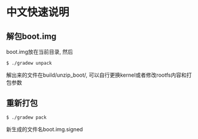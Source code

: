 # 中文快速说明

## 解包boot.img
boot.img放在当前目录, 然后

    $ ./gradew unpack

解出来的文件在build/unzip_boot/, 可以自行更换kernel或者修改rootfs内容和打包参数

## 重新打包

    $ ./gradew pack

新生成的文件名boot.img.signed

